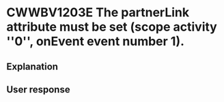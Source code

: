 # CWWBV1203E The partnerLink attribute must be set (scope activity ''0'', onEvent event number 1).

## Explanation

## User response